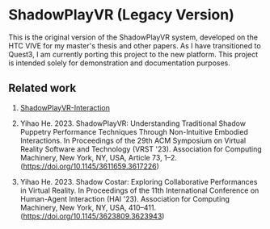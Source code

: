 # ShadowPlayVR (Legacy Version)
This is the original version of the ShadowPlayVR system, developed on the HTC VIVE for my master's thesis and other papers. As I have transitioned to Quest3, I am currently porting this project to the new platform. This project is intended solely for demonstration and documentation purposes.

## Related work
1. [ShadowPlayVR-Interaction](https://github.com/CidsHo/ShadowPlayVR-Interaction)

2. Yihao He. 2023. ShadowPlayVR: Understanding Traditional Shadow Puppetry Performance Techniques Through Non-Intuitive Embodied Interactions. In Proceedings of the 29th ACM Symposium on Virtual Reality Software and Technology (VRST '23). Association for Computing Machinery, New York, NY, USA, Article 73, 1–2. (https://doi.org/10.1145/3611659.3617226)

3. Yihao He. 2023. Shadow Costar: Exploring Collaborative Performances in Virtual Reality. In Proceedings of the 11th International Conference on Human-Agent Interaction (HAI '23). Association for Computing Machinery, New York, NY, USA, 410–411. (https://doi.org/10.1145/3623809.3623943)
